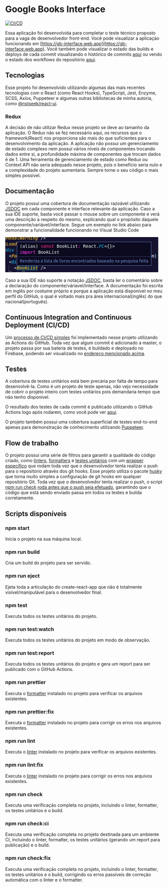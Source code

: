 # Google Books Interface
[![CI/CD](https://github.com/nstseek/google-books-interface/actions/workflows/firebase-hosting-pull-request.yml/badge.svg)](https://github.com/nstseek/google-books-interface/actions/workflows/firebase-hosting-pull-request.yml)

Essa aplicação foi desenvolvida para completar o teste técnico proposto para a vaga de desenvolvedor front-end. Você pode visualizar a aplicação funcionando em [https://gb-interface.web.app](https://gb-interface.web.app). Você também pode visualizar o estado das builds e deploys de cada commit visualizando o histórico de commits [aqui](https://github.com/nstseek/google-books-interface/commits/master) ou vendo o estado dos workflows do repositório [aqui](https://github.com/nstseek/google-books-interface/actions).

## Tecnologias

Esse projeto foi desenvolvido utilizando algumas das mais recentes tecnologias com o React (como React Hooks), TypeScript, Jest, Enzyme, SCSS, Axios, Puppeteer e algumas outras bibliotecas de minha autoria, como [@nstseek/react-ui](https://www.npmjs.com/package/@nstseek/react-ui).

### Redux

A decisão de não utilizar Redux nesse projeto se deve ao tamanho da aplicação. O Redux não se fez necessário aqui, os recursos que o framework(React) nos proporciona são mais do que suficientes para o desenvolvimento da aplicação. A aplicação não possui um gerenciamento de estado complexo nem possui vários níveis de componentes trocando dados entre si, a profundidade máxima de componentes que trocam dados é de 1. Uma ferramenta de gerenciamento de estado como Redux ou Context API não seria adequado nesse projeto, pois o benefício seria nulo e a complexidade do projeto aumentaria. Sempre torne o seu código o mais simples possível. 

## Documentação

O projeto possui uma cobertura de documentação razoável utilizando [JSDOC](https://jsdoc.app/) em cada componente e interface relevante da aplicação. Caso a sua IDE suporte, basta você passar o mouse sobre um componente e verá uma descrição a respeito do mesmo, explicando qual o propósito daquele componente/variável/interface. Segue um exemplo no link abaixo para demonstrar a funcionalidade funcionando no Visual Studio Code

![JSDOC example](src/assets/Screenshot_1.png?raw=true 'JSDOC example')

Caso a sua IDE não suporte a notação [JSDOC](https://jsdoc.app/), basta ler o comentário sobre a declaração do componente/váriavel/interface. A documentação foi escrita em inglês por costume próprio e porque a aplicação está disponível no meu perfil do GitHub, o qual é voltado mais pra área internacional(inglês) do que nacional(português).

## Continuous Integration and Continuous Deployment (CI/CD)

Um [processo de CI/CD simples](https://github.com/nstseek/google-books-interface/actions?query=workflow%3ACI%2FCD) foi implementado nesse projeto utilizando as Actions do GitHub. Toda vez que algum commit é adicionado a master, o projeto passa por sua bateria de testes, é buildado e deployado no Firebase, podendo ser visualizado no [endereço mencionado acima](https://github.com/nstseek/google-books-interface/actions).

## Testes

A cobertura de testes unitários está bem precária por falta de tempo para desenvolvê-la. Como é um projeto de teste apenas, não vejo necessidade de cobrir o projeto inteiro com testes unitários pois demandaria tempo que não tenho disponível.

O resultado dos testes de cada commit é publicado utilizando o GitHub Actions logo após rodarem, como você pode ver [aqui](https://github.com/nstseek/google-books-interface/runs/1804083211).

O projeto também possui uma cobertura superficial de testes end-to-end apenas para demonstração de conhecimento utilizando [Puppeteer](https://pptr.dev/).

## Flow de trabalho

O projeto possui uma série de filtros para garantir a qualidade do código criado, como [linters](https://eslint.org/), [formatters](https://prettier.io/) e [testes unitários](https://jestjs.io/en/) com um [wrapper específico](https://enzymejs.github.io/enzyme/) que rodam toda vez que o desenvolvedor tenta realizar o push para o repositório através dos git hooks. Esse projeto utiliza o pacote [husky](https://www.npmjs.com/package/husky) que torna muito simples a configuração de git hooks em qualquer repositório Git. Toda vez que o desenvolvedor tenta realizar o push, o script [npm run check](https://github.com/nstseek/google-books-interface/blob/0a1278989bf1a95ad667fe4e06ca02cf585d25c4/package.json#L41) [roda antes que o push seja efetuado](https://github.com/nstseek/google-books-interface/blob/0a1278989bf1a95ad667fe4e06ca02cf585d25c4/package.json#L92), garantindo que o código que está sendo enviado passa em todos os testes e builda corretamente.

## Scripts disponíveis

### npm start

Inicia o projeto na sua máquina local.

### npm run build

Cria um build do projeto para ser servido.

### npm run eject

Ejeta toda a articulação do create-react-app que não é totalmente visível/manipulável para o desenvolvedor final.

### npm test

Executa todos os testes unitários do projeto.

### npm run test:watch

Executa todos os testes unitários do projeto em modo de observação.

### npm run test:report

Executa todos os testes unitários do projeto e gera um report para ser publicado com o GitHub Actions.

### npm run prettier

Executa o [formatter](https://prettier.io/) instalado no projeto para verificar os arquivos existentes.

### npm run prettier:fix

Executa o [formatter](https://prettier.io/) instalado no projeto para corrigir os erros nos arquivos existentes.

### npm run lint

Executa o [linter](https://eslint.org/) instalado no projeto para verificar os arquivos existentes.

### npm run lint:fix

Executa o [linter](https://eslint.org/) instalado no projeto para corrigir os erros nos arquivos existentes.

### npm run check

Executa uma verificação completa no projeto, incluindo o linter, formatter, os testes unitários e o build.

### npm run check:ci

Executa uma verificação completa no projeto destinada para um ambiente CI, incluindo o linter, formatter, os testes unitários (gerando um report para publicação) e o build.

### npm run check:fix

Executa uma verificação completa no projeto, incluindo o linter, formatter, os testes unitários e o build, corrigindo os erros passíveis de correção automática com o linter e o formatter.
